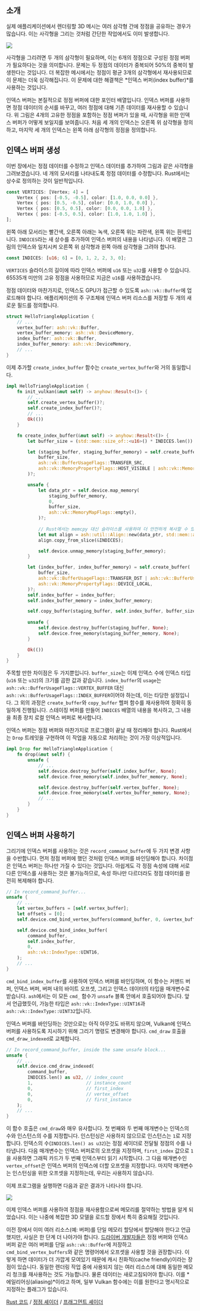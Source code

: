 ## 소개

실제 애플리케이션에서 렌더링할 3D 메시는 여러 삼각형 간에 정점을 공유하는 경우가 많습니다. 이는 사각형을 그리는 것처럼 간단한 작업에서도 이미 발생합니다.

![](/images/vertex_vs_index.svg)

사각형을 그리려면 두 개의 삼각형이 필요하며, 이는 6개의 정점으로 구성된 정점 버퍼가 필요하다는 것을 의미합니다. 문제는 두 정점의 데이터가 중복되어 50%의 중복이 발생한다는 것입니다. 더 복잡한 메시에서는 정점이 평균 3개의 삼각형에서 재사용되므로 이 문제는 더욱 심각해집니다. 이 문제에 대한 해결책은 *인덱스 버퍼(index buffer)*를 사용하는 것입니다.

인덱스 버퍼는 본질적으로 정점 버퍼에 대한 포인터 배열입니다. 인덱스 버퍼를 사용하면 정점 데이터의 순서를 바꾸고, 여러 정점에 대해 기존 데이터를 재사용할 수 있습니다. 위 그림은 4개의 고유한 정점을 포함하는 정점 버퍼가 있을 때, 사각형을 위한 인덱스 버퍼가 어떻게 보일지를 보여줍니다. 처음 세 개의 인덱스는 오른쪽 위 삼각형을 정의하고, 마지막 세 개의 인덱스는 왼쪽 아래 삼각형의 정점을 정의합니다.

## 인덱스 버퍼 생성

이번 장에서는 정점 데이터를 수정하고 인덱스 데이터를 추가하여 그림과 같은 사각형을 그려보겠습니다. 네 개의 모서리를 나타내도록 정점 데이터를 수정합니다. Rust에서는 상수로 정의하는 것이 일반적입니다.

```rust
const VERTICES: [Vertex; 4] = [
    Vertex { pos: [-0.5, -0.5], color: [1.0, 0.0, 0.0] },
    Vertex { pos: [0.5, -0.5], color: [0.0, 1.0, 0.0] },
    Vertex { pos: [0.5, 0.5], color: [0.0, 0.0, 1.0] },
    Vertex { pos: [-0.5, 0.5], color: [1.0, 1.0, 1.0] },
];
```

왼쪽 아래 모서리는 빨간색, 오른쪽 아래는 녹색, 오른쪽 위는 파란색, 왼쪽 위는 흰색입니다. `INDICES`라는 새 상수를 추가하여 인덱스 버퍼의 내용을 나타냅니다. 이 배열은 그림의 인덱스와 일치시켜 오른쪽 위 삼각형과 왼쪽 아래 삼각형을 그려야 합니다.

```rust
const INDICES: [u16; 6] = [0, 1, 2, 2, 3, 0];
```

`VERTICES` 슬라이스의 길이에 따라 인덱스 버퍼에 `u16` 또는 `u32`를 사용할 수 있습니다. 65535개 미만의 고유 정점을 사용하므로 지금은 `u16`를 사용하겠습니다.

정점 데이터와 마찬가지로, 인덱스도 GPU가 접근할 수 있도록 `ash::vk::Buffer`에 업로드해야 합니다. 애플리케이션의 주 구조체에 인덱스 버퍼 리소스를 저장할 두 개의 새로운 필드를 정의합니다.

```rust
struct HelloTriangleApplication {
    // ...
    vertex_buffer: ash::vk::Buffer,
    vertex_buffer_memory: ash::vk::DeviceMemory,
    index_buffer: ash::vk::Buffer,
    index_buffer_memory: ash::vk::DeviceMemory,
    // ...
}
```

이제 추가할 `create_index_buffer` 함수는 `create_vertex_buffer`와 거의 동일합니다.

```rust
impl HelloTriangleApplication {
    fn init_vulkan(&mut self) -> anyhow::Result<()> {
        // ...
        self.create_vertex_buffer()?;
        self.create_index_buffer()?;
        // ...
        Ok(())
    }

    fn create_index_buffer(&mut self) -> anyhow::Result<()> {
        let buffer_size = (std::mem::size_of::<u16>() * INDICES.len()) as ash::vk::DeviceSize;

        let (staging_buffer, staging_buffer_memory) = self.create_buffer(
            buffer_size,
            ash::vk::BufferUsageFlags::TRANSFER_SRC,
            ash::vk::MemoryPropertyFlags::HOST_VISIBLE | ash::vk::MemoryPropertyFlags::HOST_COHERENT,
        )?;

        unsafe {
            let data_ptr = self.device.map_memory(
                staging_buffer_memory,
                0,
                buffer_size,
                ash::vk::MemoryMapFlags::empty(),
            )?;
            
            // Rust에서는 memcpy 대신 슬라이스를 사용하여 더 안전하게 복사할 수 있습니다.
            let mut align = ash::util::Align::new(data_ptr, std::mem::align_of::<u16>() as u64, buffer_size);
            align.copy_from_slice(&INDICES);

            self.device.unmap_memory(staging_buffer_memory);
        }

        let (index_buffer, index_buffer_memory) = self.create_buffer(
            buffer_size,
            ash::vk::BufferUsageFlags::TRANSFER_DST | ash::vk::BufferUsageFlags::INDEX_BUFFER,
            ash::vk::MemoryPropertyFlags::DEVICE_LOCAL,
        )?;
        self.index_buffer = index_buffer;
        self.index_buffer_memory = index_buffer_memory;

        self.copy_buffer(staging_buffer, self.index_buffer, buffer_size)?;
        
        unsafe {
            self.device.destroy_buffer(staging_buffer, None);
            self.device.free_memory(staging_buffer_memory, None);
        }

        Ok(())
    }
}
```

주목할 만한 차이점은 두 가지뿐입니다. `buffer_size`는 이제 인덱스 수에 인덱스 타입(`u16` 또는 `u32`)의 크기를 곱한 값과 같습니다. `index_buffer`의 `usage`는 `ash::vk::BufferUsageFlags::VERTEX_BUFFER` 대신 `ash::vk::BufferUsageFlags::INDEX_BUFFER`이어야 하는데, 이는 타당한 설정입니다. 그 외의 과정은 `create_buffer`와 `copy_buffer` 헬퍼 함수를 재사용하여 정확히 동일하게 진행됩니다. 스테이징 버퍼를 만들어 `INDICES` 배열의 내용을 복사하고, 그 내용을 최종 장치 로컬 인덱스 버퍼로 복사합니다.

인덱스 버퍼는 정점 버퍼와 마찬가지로 프로그램이 끝날 때 정리해야 합니다. Rust에서는 `Drop` 트레잇을 구현하여 이 작업을 자동으로 처리하는 것이 가장 이상적입니다.

```rust
impl Drop for HelloTriangleApplication {
    fn drop(&mut self) {
        unsafe {
            // ...
            self.device.destroy_buffer(self.index_buffer, None);
            self.device.free_memory(self.index_buffer_memory, None);

            self.device.destroy_buffer(self.vertex_buffer, None);
            self.device.free_memory(self.vertex_buffer_memory, None);
            // ...
        }
    }
}
```

## 인덱스 버퍼 사용하기

그리기에 인덱스 버퍼를 사용하는 것은 `record_command_buffer`에 두 가지 변경 사항을 수반합니다. 먼저 정점 버퍼에 했던 것처럼 인덱스 버퍼를 바인딩해야 합니다. 차이점은 인덱스 버퍼는 하나만 가질 수 있다는 것입니다. 아쉽게도 각 정점 속성에 대해 서로 다른 인덱스를 사용하는 것은 불가능하므로, 속성 하나만 다르더라도 정점 데이터를 완전히 복제해야 합니다.

```rust
// In record_command_buffer...
unsafe {
    // ...
    let vertex_buffers = [self.vertex_buffer];
    let offsets = [0];
    self.device.cmd_bind_vertex_buffers(command_buffer, 0, &vertex_buffers, &offsets);

    self.device.cmd_bind_index_buffer(
        command_buffer,
        self.index_buffer,
        0,
        ash::vk::IndexType::UINT16,
    );
    // ...
}
```

`cmd_bind_index_buffer`를 사용하여 인덱스 버퍼를 바인딩하며, 이 함수는 커맨드 버퍼, 인덱스 버퍼, 버퍼 내의 바이트 오프셋, 그리고 인덱스 데이터의 타입을 매개변수로 받습니다. `ash`에서는 이 모든 `cmd_` 함수가 `unsafe` 블록 안에서 호출되어야 합니다. 앞서 언급했듯이, 가능한 타입은 `ash::vk::IndexType::UINT16`과 `ash::vk::IndexType::UINT32`입니다.

인덱스 버퍼를 바인딩하는 것만으로는 아직 아무것도 바뀌지 않으며, Vulkan에 인덱스 버퍼를 사용하도록 지시하기 위해 그리기 명령도 변경해야 합니다. `cmd_draw` 호출을 `cmd_draw_indexed`로 교체합니다.

```rust
// In record_command_buffer, inside the same unsafe block...
unsafe {
    // ...
    self.device.cmd_draw_indexed(
        command_buffer,
        INDICES.len() as u32, // index_count
        1,                    // instance_count
        0,                    // first_index
        0,                    // vertex_offset
        0,                    // first_instance
    );
    // ...
}
```

이 함수 호출은 `cmd_draw`와 매우 유사합니다. 첫 번째와 두 번째 매개변수는 인덱스의 수와 인스턴스의 수를 지정합니다. 인스턴싱은 사용하지 않으므로 인스턴스는 `1`로 지정합니다. 인덱스의 수(`INDICES.len() as u32`)는 정점 셰이더로 전달될 정점의 수를 나타냅니다. 다음 매개변수는 인덱스 버퍼로의 오프셋을 지정하며, `first_index` 값으로 `1`을 사용하면 그래픽 카드가 두 번째 인덱스부터 읽기 시작합니다. 그 다음 매개변수인 `vertex_offset`은 인덱스 버퍼의 인덱스에 더할 오프셋을 지정합니다. 마지막 매개변수는 인스턴싱을 위한 오프셋을 지정하는데, 우리는 사용하지 않습니다.

이제 프로그램을 실행하면 다음과 같은 결과가 나타나야 합니다.

![](/images/indexed_rectangle.png)

이제 인덱스 버퍼를 사용하여 정점을 재사용함으로써 메모리를 절약하는 방법을 알게 되었습니다. 이는 나중에 복잡한 3D 모델을 로드할 장에서 특히 중요해질 것입니다.

이전 장에서 이미 여러 리소스(예: 버퍼)를 단일 메모리 할당에서 할당해야 한다고 언급했지만, 사실은 한 단계 더 나아가야 합니다. [드라이버 개발자들은](https://developer.nvidia.com/vulkan-memory-management) 정점 버퍼와 인덱스 버퍼 같은 여러 버퍼를 단일 `ash::vk::Buffer`에 저장하고 `cmd_bind_vertex_buffers`와 같은 명령어에서 오프셋을 사용할 것을 권장합니다. 이렇게 하면 데이터가 더 가깝게 모여있기 때문에 캐시 친화적(cache friendly)이라는 장점이 있습니다. 동일한 렌더링 작업 중에 사용되지 않는 여러 리소스에 대해 동일한 메모리 청크를 재사용하는 것도 가능합니다. 물론 데이터는 새로고침되어야 합니다. 이를 *에일리어싱(aliasing)*이라고 하며, 일부 Vulkan 함수에는 이를 원한다고 명시적으로 지정하는 플래그가 있습니다.

[Rust 코드](/code/21_index_buffer.rs) /
[정점 셰이더](/code/18_shader_vertexbuffer.vert) /
[프래그먼트 셰이더](/code/18_shader_vertexbuffer.frag)